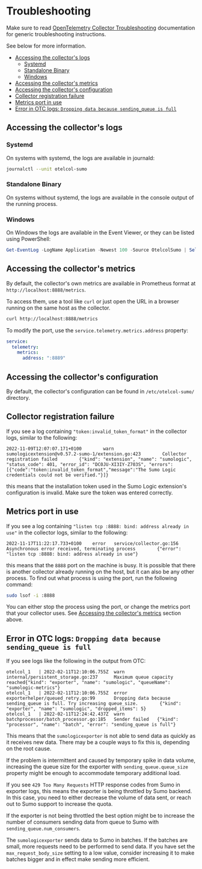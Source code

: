 # Troubleshooting

Make sure to read [OpenTelemetry Collector Troubleshooting][otc_troubleshooting] documentation for generic troubleshooting instructions.

See below for more information.

- [Accessing the collector's logs](#accessing-the-collectors-logs)
  - [Systemd](#systemd)
  - [Standalone Binary](#standalone-binary)
  - [Windows](#windows)
- [Accessing the collector's metrics](#accessing-the-collectors-metrics)
- [Accessing the collector's configuration](#accessing-the-collectors-configuration)
- [Collector registration failure](#collector-registration-failure)
- [Metrics port in use](#metrics-port-in-use)
- [Error in OTC logs: `Dropping data because sending_queue is full`](#error-in-otc-logs-dropping-data-because-sending_queue-is-full)

[otc_troubleshooting]: https://github.com/open-telemetry/opentelemetry-collector/blob/main/docs/troubleshooting.md

## Accessing the collector's logs

### Systemd

On systems with systemd, the logs are available in journald:

```sh
journalctl --unit otelcol-sumo
```

### Standalone Binary

On systems without systemd, the logs are available in the console output of the running process.

### Windows

On Windows the logs are available in the Event Viewer, or they can be listed using PowerShell:

```powershell
Get-EventLog -LogName Application -Newest 100 -Source OtelcolSumo | Select-Object -Property ReplacementStrings
```

## Accessing the collector's metrics

By default, the collector's own metrics are available in Prometheus format at `http://localhost:8888/metrics`.

To access them, use a tool like `curl` or just open the URL in a browser running on the same host as the collector.

```sh
curl http://localhost:8888/metrics
```

To modify the port, use the `service.telemetry.metrics.address` property:

```yaml
service:
  telemetry:
    metrics:
      address: ":8889"
```

## Accessing the collector's configuration

By default, the collector's configuration can be found in `/etc/otelcol-sumo/` directory.

## Collector registration failure

If you see a log containing `"token:invalid_token_format"` in the collector logs, similar to the following:

```console
2022-11-09T12:07:07.171+0100        warn        sumologicextension@v0.57.2-sumo-1/extension.go:423        Collector registration failed        {"kind": "extension", "name": "sumologic", "status_code": 401, "error_id": "DC0JU-XI3IY-Z703S", "errors": [{"code":"token:invalid_token_format","message":"The Sumo Logic credentials could not be verified."}]}
```

this means that the installation token used in the Sumo Logic extension's configuration is invalid.
Make sure the token was entered correctly.

## Metrics port in use

If you see a log containing `"listen tcp :8888: bind: address already in use"` in the collector logs, similar to the following:

```console
2022-11-17T11:22:17.733+0100    error   service/collector.go:156        Asynchronous error received, terminating process        {"error": "listen tcp :8888: bind: address already in use"}
```

this means that the `8888` port on the machine is busy.
It is possible that there is another collector already running on the host,
but it can also be any other process.
To find out what process is using the port, run the following command:

```sh
sudo lsof -i :8888
```

You can either stop the process using the port, or change the metrics port that your collector uses.
See [Accessing the collector's metrics](#accessing-the-collectors-metrics) section above.

## Error in OTC logs: `Dropping data because sending_queue is full`

If you see logs like the following in the output from OTC:

```console
otelcol_1   | 2022-02-11T12:10:06.755Z  warn    internal/persistent_storage.go:237      Maximum queue capacity reached{"kind": "exporter", "name": "sumologic", "queueName": "sumologic-metrics"}
otelcol_1   | 2022-02-11T12:10:06.755Z  error   exporterhelper/queued_retry.go:99       Dropping data because sending_queue is full. Try increasing queue_size.        {"kind": "exporter", "name": "sumologic", "dropped_items": 5}
otelcol_1   | 2022-02-11T12:24:42.437Z  warn    batchprocessor/batch_processor.go:185   Sender failed   {"kind": "processor", "name": "batch", "error": "sending_queue is full"}
```

This means that the `sumologicexporter` is not able to send data as quickly as it receives new data.
There may be a couple ways to fix this is, depending on the root cause.

If the problem is intermittent and caused by temporary spike in data volume,
increasing the queue size for the exporter with `sending_queue.queue_size` property
might be enough to accommodate temporary additional load.

If you see `429 Too Many Requests` HTTP response codes from Sumo in exporter logs,
this means the exporter is being throttled by Sumo backend.
In this case, you need to either decrease the volume of data sent,
or reach out to Sumo support to increase the quota.

If the exporter is not being throttled the best option might be
to increase the number of consumers sending data from queue to Sumo with `sending_queue.num_consumers`.

The `sumologicexporter` sends data to Sumo in batches.
If the batches are small, more requests need to be performed to send data.
If you have set the `max_request_body_size` setting to a low value, consider increasing it
to make batches bigger and in effect make sending more efficient.
